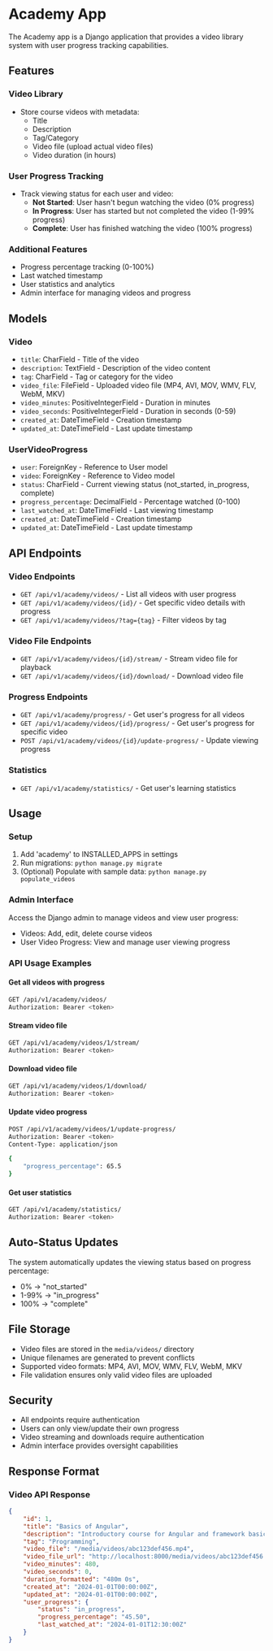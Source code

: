 # Academy App


The Academy app is a Django application that provides a video library system with user progress tracking capabilities.

## Features

### Video Library
- Store course videos with metadata:
  - Title
  - Description
  - Tag/Category
  - Video file (upload actual video files)
  - Video duration (in hours)

### User Progress Tracking
- Track viewing status for each user and video:
  - **Not Started**: User hasn't begun watching the video (0% progress)
  - **In Progress**: User has started but not completed the video (1-99% progress)
  - **Complete**: User has finished watching the video (100% progress)

### Additional Features
- Progress percentage tracking (0-100%)
- Last watched timestamp
- User statistics and analytics
- Admin interface for managing videos and progress

## Models

### Video
- `title`: CharField - Title of the video
- `description`: TextField - Description of the video content
- `tag`: CharField - Tag or category for the video
- `video_file`: FileField - Uploaded video file (MP4, AVI, MOV, WMV, FLV, WebM, MKV)
- `video_minutes`: PositiveIntegerField - Duration in minutes
- `video_seconds`: PositiveIntegerField - Duration in seconds (0-59)
- `created_at`: DateTimeField - Creation timestamp
- `updated_at`: DateTimeField - Last update timestamp

### UserVideoProgress
- `user`: ForeignKey - Reference to User model
- `video`: ForeignKey - Reference to Video model
- `status`: CharField - Current viewing status (not_started, in_progress, complete)
- `progress_percentage`: DecimalField - Percentage watched (0-100)
- `last_watched_at`: DateTimeField - Last viewing timestamp
- `created_at`: DateTimeField - Creation timestamp
- `updated_at`: DateTimeField - Last update timestamp

## API Endpoints

### Video Endpoints
- `GET /api/v1/academy/videos/` - List all videos with user progress
- `GET /api/v1/academy/videos/{id}/` - Get specific video details with progress
- `GET /api/v1/academy/videos/?tag={tag}` - Filter videos by tag

### Video File Endpoints
- `GET /api/v1/academy/videos/{id}/stream/` - Stream video file for playback
- `GET /api/v1/academy/videos/{id}/download/` - Download video file

### Progress Endpoints
- `GET /api/v1/academy/progress/` - Get user's progress for all videos
- `GET /api/v1/academy/videos/{id}/progress/` - Get user's progress for specific video
- `POST /api/v1/academy/videos/{id}/update-progress/` - Update viewing progress

### Statistics
- `GET /api/v1/academy/statistics/` - Get user's learning statistics

## Usage

### Setup
1. Add 'academy' to INSTALLED_APPS in settings
2. Run migrations: `python manage.py migrate`
3. (Optional) Populate with sample data: `python manage.py populate_videos`

### Admin Interface
Access the Django admin to manage videos and view user progress:
- Videos: Add, edit, delete course videos
- User Video Progress: View and manage user viewing progress

### API Usage Examples

#### Get all videos with progress
```bash
GET /api/v1/academy/videos/
Authorization: Bearer <token>
```

#### Stream video file
```bash
GET /api/v1/academy/videos/1/stream/
Authorization: Bearer <token>
```

#### Download video file
```bash
GET /api/v1/academy/videos/1/download/
Authorization: Bearer <token>
```

#### Update video progress
```bash
POST /api/v1/academy/videos/1/update-progress/
Authorization: Bearer <token>
Content-Type: application/json

{
    "progress_percentage": 65.5
}
```

#### Get user statistics
```bash
GET /api/v1/academy/statistics/
Authorization: Bearer <token>
```

## Auto-Status Updates
The system automatically updates the viewing status based on progress percentage:
- 0% → "not_started"
- 1-99% → "in_progress"  
- 100% → "complete"

## File Storage
- Video files are stored in the `media/videos/` directory
- Unique filenames are generated to prevent conflicts
- Supported video formats: MP4, AVI, MOV, WMV, FLV, WebM, MKV
- File validation ensures only valid video files are uploaded

## Security
- All endpoints require authentication
- Users can only view/update their own progress
- Video streaming and downloads require authentication
- Admin interface provides oversight capabilities

## Response Format

### Video API Response
```json
{
    "id": 1,
    "title": "Basics of Angular",
    "description": "Introductory course for Angular and framework basics",
    "tag": "Programming",
    "video_file": "/media/videos/abc123def456.mp4",
    "video_file_url": "http://localhost:8000/media/videos/abc123def456.mp4",
    "video_minutes": 480,
    "video_seconds": 0,
    "duration_formatted": "480m 0s",
    "created_at": "2024-01-01T00:00:00Z",
    "updated_at": "2024-01-01T00:00:00Z",
    "user_progress": {
        "status": "in_progress",
        "progress_percentage": "45.50",
        "last_watched_at": "2024-01-01T12:30:00Z"
    }
}
```
